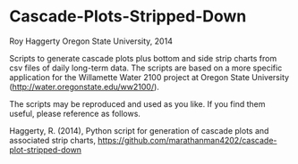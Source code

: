 Cascade-Plots-Stripped-Down
===================

Roy Haggerty
Oregon State University,
2014

Scripts to generate cascade plots plus bottom and side strip charts from csv files of daily long-term data.  The scripts are based on a more specific application for the Willamette Water 2100 project at Oregon State University (http://water.oregonstate.edu/ww2100/).

The scripts may be reproduced and used as you like.  If you find them useful, please reference as follows.

Haggerty, R. (2014), Python script for generation of cascade plots and associated strip charts, https://github.com/marathanman4202/cascade-plot-stripped-down
